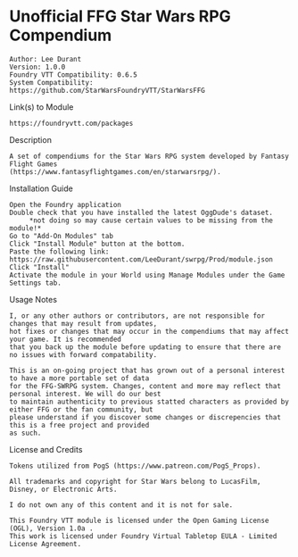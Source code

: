 # Unofficial FFG Star Wars RPG Compendium
 

    Author: Lee Durant
    Version: 1.0.0
    Foundry VTT Compatibility: 0.6.5
    System Compatibility: https://github.com/StarWarsFoundryVTT/StarWarsFFG

Link(s) to Module

    https://foundryvtt.com/packages

Description

    A set of compendiums for the Star Wars RPG system developed by Fantasy Flight Games 
    (https://www.fantasyflightgames.com/en/starwarsrpg/). 

Installation Guide

    Open the Foundry application
    Double check that you have installed the latest OggDude's dataset.
         *not doing so may cause certain values to be missing from the module!*
    Go to "Add-On Modules" tab
    Click "Install Module" button at the bottom.
    Paste the following link: https://raw.githubusercontent.com/LeeDurant/swrpg/Prod/module.json
    Click "Install"
    Activate the module in your World using Manage Modules under the Game Settings tab.
    
Usage Notes
   
    I, or any other authors or contributors, are not responsible for changes that may result from updates,
    hot fixes or changes that may occur in the compendiums that may affect your game. It is recommended
    that you back up the module before updating to ensure that there are no issues with forward compatability.
    
    This is an on-going project that has grown out of a personal interest to have a more portable set of data
    for the FFG-SWRPG system. Changes, content and more may reflect that personal interest. We will do our best
    to maintain authenticity to previous statted characters as provided by either FFG or the fan community, but
    please understand if you discover some changes or discrepencies that this is a free project and provided
    as such.

License and Credits

    Tokens utilized from PogS (https://www.patreon.com/PogS_Props). 
    
    All trademarks and copyright for Star Wars belong to LucasFilm, Disney, or Electronic Arts. 

    I do not own any of this content and it is not for sale.

    This Foundry VTT module is licensed under the Open Gaming License (OGL), Version 1.0a . 
    This work is licensed under Foundry Virtual Tabletop EULA - Limited License Agreement.
